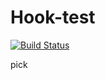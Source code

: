 # Hook-test
[![Build Status](http://pcmilet.fit.vutbr.cz:8080/buildStatus/icon?job=hooktest2&style=plastic)](http://pcmilet.fit.vutbr.cz:8080/job/hooktest2)

pick
